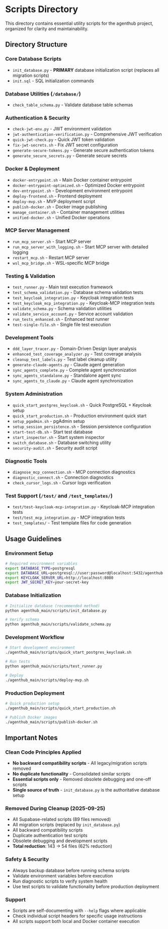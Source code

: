 # Scripts Directory

This directory contains essential utility scripts for the agenthub project, organized for clarity and maintainability.

## Directory Structure

### Core Database Scripts
- `init_database.py` - **PRIMARY** database initialization script (replaces all migration scripts)
- `init.sql` - SQL initialization commands

### Database Utilities (`/database/`)
- `check_table_schema.py` - Validate database table schemas

### Authentication & Security
- `check-jwt-env.py` - JWT environment validation
- `jwt-authentication-verification.py` - Comprehensive JWT verification
- `quick-jwt-check.py` - Quick JWT token validation
- `fix-jwt-secrets.sh` - Fix JWT secret configuration
- `generate-secure-tokens.py` - Generate secure authentication tokens
- `generate_secure_secrets.py` - Generate secure secrets

### Docker & Deployment
- `docker-entrypoint.sh` - Main Docker container entrypoint
- `docker-entrypoint-optimized.sh` - Optimized Docker entrypoint
- `dev-entrypoint.sh` - Development environment entrypoint
- `deploy-frontend.sh` - Frontend deployment
- `deploy-mvp.sh` - MVP deployment script
- `publish-docker.sh` - Docker image publishing
- `manage_container.sh` - Container management utilities
- `unified-docker.sh` - Unified Docker operations

### MCP Server Management
- `run_mcp_server.sh` - Start MCP server
- `run_mcp_server_with_logging.sh` - Start MCP server with detailed logging
- `restart_mcp.sh` - Restart MCP server
- `wsl_mcp_bridge.sh` - WSL-specific MCP bridge

### Testing & Validation
- `test_runner.py` - Main test execution framework
- `test_schema_validation.py` - Database schema validation tests
- `test_keycloak_integration.py` - Keycloak integration tests
- `test_keycloak_mcp_integration.py` - Keycloak-MCP integration tests
- `validate_schema.py` - Schema validation utilities
- `validate_service_account.py` - Service account validation
- `run_tests_enhanced.sh` - Enhanced test runner
- `test-single-file.sh` - Single file test execution

### Development Tools
- `ddd_layer_tracer.py` - Domain-Driven Design layer analysis
- `enhanced_test_coverage_analyzer.py` - Test coverage analysis
- `cleanup_test_labels.py` - Test label cleanup utility
- `generate-claude-agents.py` - Claude agent generation
- `sync_agents_complete.py` - Complete agent synchronization
- `sync_agents_standalone.py` - Standalone agent sync
- `sync_agents_to_claude.py` - Claude agent synchronization

### System Administration
- `quick_start_postgres_keycloak.sh` - Quick PostgreSQL + Keycloak setup
- `quick_start_production.sh` - Production environment quick start
- `setup_pgadmin.sh` - pgAdmin setup
- `setup_session_persistence.sh` - Session persistence configuration
- `start-test-db.sh` - Start test database
- `start_inspector.sh` - Start system inspector
- `switch_database.sh` - Database switching utility
- `security-audit.sh` - Security audit script

### Diagnostic Tools
- `diagnose_mcp_connection.sh` - MCP connection diagnostics
- `diagnostic_connect.sh` - Connection diagnostics
- `check_cursor_logs.sh` - Cursor logs verification

### Test Support (`/test/` and `/test_templates/`)
- `test/test-keycloak-mcp-integration.py` - Keycloak-MCP integration tests
- `test/test_mcp_integration.py` - MCP integration tests
- `test_templates/` - Test template files for code generation

## Usage Guidelines

### Environment Setup
```bash
# Required environment variables
export DATABASE_TYPE=postgresql
export DATABASE_URL=postgresql://user:password@localhost:5432/agenthub
export KEYCLOAK_SERVER_URL=http://localhost:8080
export JWT_SECRET_KEY=your-secret-key
```

### Database Initialization
```bash
# Initialize database (recommended method)
python agenthub_main/scripts/init_database.py

# Verify schema
python agenthub_main/scripts/validate_schema.py
```

### Development Workflow
```bash
# Start development environment
./agenthub_main/scripts/quick_start_postgres_keycloak.sh

# Run tests
python agenthub_main/scripts/test_runner.py

# Deploy
./agenthub_main/scripts/deploy-mvp.sh
```

### Production Deployment
```bash
# Quick production setup
./agenthub_main/scripts/quick_start_production.sh

# Publish Docker images
./agenthub_main/scripts/publish-docker.sh
```

## Important Notes

### Clean Code Principles Applied
- **No backward compatibility scripts** - All legacy/migration scripts removed
- **No duplicate functionality** - Consolidated similar scripts
- **Essential scripts only** - Removed obsolete debugging and one-off scripts
- **Single source of truth** - `init_database.py` is the authoritative database setup

### Removed During Cleanup (2025-09-25)
- All Supabase-related scripts (89 files removed)
- All migration scripts (replaced by `init_database.py`)
- All backward compatibility scripts
- Duplicate authentication test scripts
- Obsolete debugging and development scripts
- **Total reduction**: 143 → 54 files (62% reduction)

### Safety & Security
- Always backup database before running schema scripts
- Validate environment variables before execution
- Run diagnostic scripts to verify system health
- Use test scripts to validate functionality before production deployment

### Support
- Scripts are self-documenting with `--help` flags where applicable
- Check individual script headers for specific usage instructions
- All scripts support both local and Docker container execution